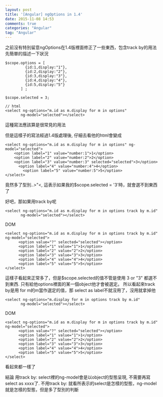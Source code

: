 ```yaml
---
layout: post
title: '[Angular] ngOptions in 1.4'
date: 2015-11-08 14:53
comments: true
categories: "Angular"
tag: "Angular"
---
```

之前沒有特別留意ngOptions在1.4版裡面修正了一些東西，包含track by的用法
先簡單的描述一下狀況
```
$scope.options = [
         {id:1,display:"1"},
         {id:2,display:"2"},
         {id:3,display:"3"},
         {id:4,display:"4"},
         {id:5,display:"5"}
       ] ;
       
$scope.selected = 3;

// html
<select ng-options="m.id as m.display for m in options" 
       ng-model="selected"></select>
```
這種寫法應該算是很常見的用法

但是這樣子的寫法經過1.4版處理後, 仔細去看他的html會變成
```
<select ng-options="m.id as m.display for m in options" ng-model="selected">
    <option label="1" value="number:1">1</option>
    <option label="2" value="number:2">2</option>
    <option label="3" value="number:3" selected="selected">3</option>
	  <option label="4" value="number:4">4</option>
		<option label="5" value="number:5">5</option>
</select>
```
竟然多了型別..>"<, 這表示如果我的$scope.selected = '3'時，就會選不到東西了

好吧，那如果用track by呢
```
<select ng-options="m.id as m.display for m in options track by m.id" 
       ng-model="selected"></select>
```

DOM
```
<select ng-options="m.id as m.display for m in options track by m.id" ng-model="selected">
      <option value="?" selected="selected"></option>
      <option label="1" value="1">1</option>
      <option label="2" value="2">2</option>
      <option label="3" value="3">3</option>
      <option label="4" value="4">4</option>
      <option label="5" value="5">5</option>
</select>
```
這樣子看起來正常多了，但是$scope.selected的值不管是使用 3 or "3" 都選不到東西. 只有給他options裡面的某一個object他才會被選定。
所以看起來track by是用 for m的m當作選定的值，那 select as label不就沒用了，沒用就拿掉他
```
<select ng-options="m.display for m in options track by m.id" 
       ng-model="selected"></select>
```
DOM
```
<select ng-options="m.id as m.display for m in options track by m.id" ng-model="selected">
      <option value="?" selected="selected"></option>
      <option label="1" value="1">1</option>
      <option label="2" value="2">2</option>
      <option label="3" value="3">3</option>
      <option label="4" value="4">4</option>
      <option label="5" value="5">5</option>
</select>
```
看起來都一樣了

結論
用track by: select裡的ng-model會是以object的型態呈現, 不需要再寫select as xxxx了.
不用track by: 就看所表示的select是怎樣的型態，ng-model就是怎樣的型態，但是多了型別的判斷


